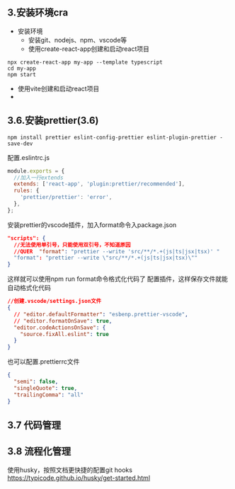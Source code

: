 ## 3.安装环境cra
- 安装环境
  - 安装git、nodejs、npm、vscode等
  - 使用create-react-app创建和启动react项目
```shell
npx create-react-app my-app --template typescript
cd my-app
npm start
```
 - 使用vite创建和启动react项目
 - 
## 3.6.安装prettier(3.6)
```shell
npm install prettier eslint-config-prettier eslint-plugin-prettier -save-dev
```
配置.eslintrc.js
```js
module.exports = {
  //加入一行extends
  extends: ['react-app', 'plugin:prettier/recommended'],
  rules: {
    'prettier/prettier': 'error',
  },
};
```
安装prettier的vscode插件，加入format命令入package.json
```json
"scripts": {
  //无法使用单引号，只能使用双引号，不知道原因 
  //QUER  "format": "prettier --write 'src/**/*.+(js|ts|jsx|tsx)' "
  "format": "prettier --write \"src/**/*.+(js|ts|jsx|tsx)\""
}
```
这样就可以使用npm run format命令格式化代码了
配置插件，这样保存文件就能自动格式化代码
```json
//创建.vscode/settings.json文件
{
  // "editor.defaultFormatter": "esbenp.prettier-vscode",
  // "editor.formatOnSave": true,
  "editor.codeActionsOnSave": {
    "source.fixAll.eslint": true
  }
}
```
也可以配置.prettierrc文件
```json
{
  "semi": false,
  "singleQuote": true,
  "trailingComma": "all"
}
```
## 3.7 代码管理
## 3.8 流程化管理
使用husky，按照文档更快捷的配置git hooks
https://typicode.github.io/husky/get-started.html
